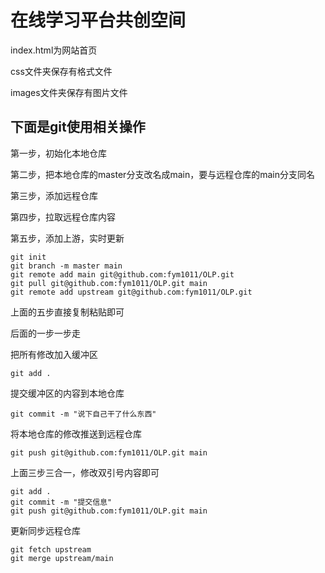 # 在线学习平台共创空间
index.html为网站首页

css文件夹保存有格式文件

images文件夹保存有图片文件

## 下面是git使用相关操作

第一步，初始化本地仓库

第二步，把本地仓库的master分支改名成main，要与远程仓库的main分支同名

第三步，添加远程仓库

第四步，拉取远程仓库内容

第五步，添加上游，实时更新

```
git init
git branch -m master main
git remote add main git@github.com:fym1011/OLP.git
git pull git@github.com:fym1011/OLP.git main
git remote add upstream git@github.com:fym1011/OLP.git
```

上面的五步直接复制粘贴即可

后面的一步一步走

把所有修改加入缓冲区

```
git add .
```

提交缓冲区的内容到本地仓库

```
git commit -m "说下自己干了什么东西"
```

将本地仓库的修改推送到远程仓库

```
git push git@github.com:fym1011/OLP.git main
```

上面三步三合一，修改双引号内容即可

```
git add .
git commit -m "提交信息"
git push git@github.com:fym1011/OLP.git main
```

更新同步远程仓库

```
git fetch upstream
git merge upstream/main
```